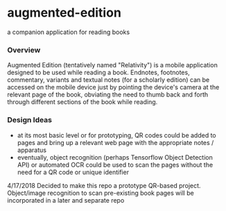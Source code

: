 # augmented-edition
a companion application for reading books

### Overview
Augmented Edition (tentatively named "Relativity") is a mobile application designed to be used while reading a book. Endnotes, footnotes, commentary, variants and textual notes (for a scholarly edition) can be accessed on the mobile device just by pointing the device's camera at the relevant page of the book, obviating the need to thumb back and forth through different sections of the book while reading.

### Design Ideas
- at its most basic level or for prototyping, QR codes could be added to pages and bring up a relevant web page with the appropriate notes / apparatus
- eventually, object recognition (perhaps Tensorflow Object Detection API) or automated OCR could be used to scan the pages without the need for a QR code or unique identifier

4/17/2018 Decided to make this repo a prototype QR-based project. Object/image recognition to scan pre-existing book pages will be incorporated in a later and separate repo
